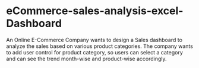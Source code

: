 # eCommerce-sales-analysis-excel-Dashboard
An Online E-Commerce Company wants to design a Sales dashboard to analyze the sales based on various product categories.  The company wants to add user control for product category, so users can select a category and can see the trend month-wise and product-wise accordingly.
